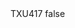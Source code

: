 <?xml version="1.0" encoding="UTF-8"?>
<CustomMetadata xmlns="http://soap.sforce.com/2006/04/metadata">
    <label>TXU417</label>
    <protected>false</protected>
</CustomMetadata>
